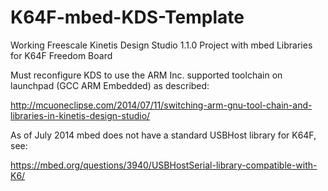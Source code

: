 K64F-mbed-KDS-Template
======================

Working Freescale Kinetis Design Studio 1.1.0 Project with mbed Libraries for K64F Freedom Board

Must reconfigure KDS to use the ARM Inc. supported toolchain on launchpad (GCC ARM Embedded) as described:

http://mcuoneclipse.com/2014/07/11/switching-arm-gnu-tool-chain-and-libraries-in-kinetis-design-studio/

As of July 2014 mbed does not have a standard USBHost library for K64F, see:

https://mbed.org/questions/3940/USBHostSerial-library-compatible-with-K6/